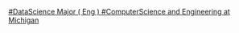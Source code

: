 [#DataScience Major ( Eng )   #ComputerScience and Engineering at Michigan](https://qi.tc/qi/116398)